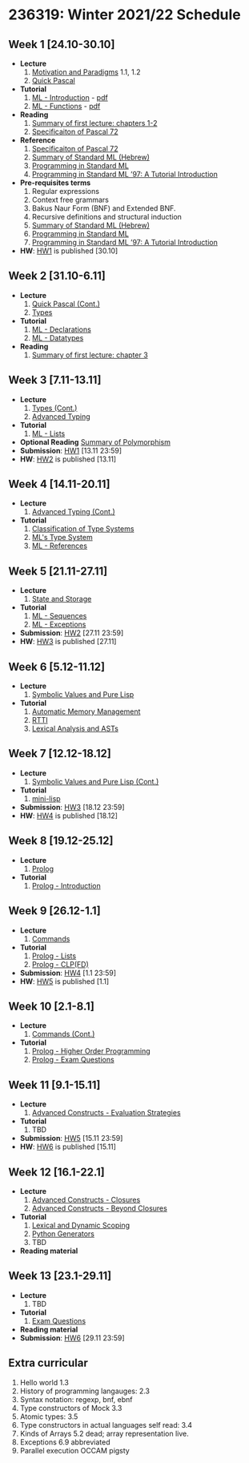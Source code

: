 # 236319: Winter 2021/22 Schedule

## Week 1 \[24.10-30.10\]

- **Lecture**
   1. [Motivation and Paradigms](Lectures/introduction.md) 1.1, 1.2
   2. [Quick Pascal](Lectures/Introduction/pascal.md)
- **Tutorial**
   1. [ML - Introduction](Tutorials/sml/introduction.md) - [pdf](Tutorials/pdfs/sml/introduction.pdf)
   2. [ML - Functions](Tutorials/sml/functions.md) - [pdf](Tutorials/pdfs/sml/functions.pdf)
- **Reading**
   1. [Summary of first lecture: chapters 1-2](https://docs.google.com/document/d/1LNSWwi2VYPrOcNPdQ3YvXhFfZtg_r4D6SH9adcFAIK4/edit?usp=sharing)
   2. [Specificaiton of Pascal 72](Misc/PascalReport.pdf)
- **Reference**
   1. [Specificaiton of Pascal 72](Misc/PascalReport.pdf)
   2. [Summary of Standard ML (Hebrew)](https://drive.google.com/file/d/0B3645jTHku6WZm4zeEJxSzRTMU0/view?usp=sharing&resourcekey=0-bLE_IX7sWV2H21phV4i6Vw)
   3. [Programming in Standard ML](https://drive.google.com/file/d/0B8_AnUZwVFgoTEpaM1VOWXY5NWs/view?usp=sharing&resourcekey=0-wsdSa5CtgDEwdDZZ4KNY6w)
   4. [Programming in Standard ML ’97: A Tutorial Introduction](http://www.lfcs.inf.ed.ac.uk/reports/97/ECS-LFCS-97-364/ECS-LFCS-97-364.pdf)
- **Pre-requisites terms**
  1. Regular expressions
  2. Context free grammars
  3. Bakus Naur Form (BNF) and Extended  BNF.
  4. Recursive definitions and structural induction
   3. [Summary of Standard ML (Hebrew)](https://drive.google.com/file/d/0B3645jTHku6WZm4zeEJxSzRTMU0/view?usp=sharing&resourcekey=0-bLE_IX7sWV2H21phV4i6Vw)
   4. [Programming in Standard ML](https://drive.google.com/file/d/0B8_AnUZwVFgoTEpaM1VOWXY5NWs/view?usp=sharing&resourcekey=0-wsdSa5CtgDEwdDZZ4KNY6w)
   5. [Programming in Standard ML ’97: A Tutorial Introduction](http://www.lfcs.inf.ed.ac.uk/reports/97/ECS-LFCS-97-364/ECS-LFCS-97-364.pdf)
- **HW**: [HW1](???) is published \[30.10\]

## Week 2 \[31.10-6.11\]

- **Lecture**
   1. [Quick Pascal (Cont.)](Lectures/Introduction/pascal.md)
   2. [Types](Lectures/slides/pdfs/chapter-3.pdf)
- **Tutorial**
   1. [ML - Declarations](Tutorials/sml/declarations.md)
   2. [ML - Datatypes](Tutorials/sml/datatypes.md)
- **Reading**
   1. [Summary of first lecture: chapter 3](https://docs.google.com/document/d/1LNSWwi2VYPrOcNPdQ3YvXhFfZtg_r4D6SH9adcFAIK4/edit?usp=sharing)

## Week 3 \[7.11-13.11\]

- **Lecture**
   1. [Types (Cont.)](Lectures/slides/pdfs/chapter-3.pdf)
   2. [Advanced Typing](Lectures/slides/pdfs/chapter-4.pdf)
- **Tutorial**
   1. [ML - Lists](Tutorials/sml/lists.md)
- **Optional Reading**
[Summary of Polymorphism](https://drive.google.com/file/d/0B3645jTHku6WeDF0MlpIUDh4Zlk/view?usp=sharing&resourcekey=0-fiLhA6npEgrkLQ7p4-sydQ)
- **Submission**: [HW1](???) \[13.11 23:59\]
- **HW**: [HW2](???) is published \[13.11\]

## Week 4 \[14.11-20.11\]

- **Lecture**
   1. [Advanced Typing (Cont.)](Lectures/slides/pdfs/chapter-4.pdf)
- **Tutorial**
   1. [Classification of Type Systems](Tutorials/theory/type-system-classification.md)
   2. [ML's Type System](Tutorials/theory/ml-type-system.md)
   3. [ML - References](Tutorials/sml/refs.md)

## Week 5 \[21.11-27.11\]

- **Lecture**
   1. [State and Storage](Lectures/slides/pdfs/chapter-5.pdf)
- **Tutorial**
   1. [ML - Sequences](Tutorials/sml/sequences.md)
   2. [ML - Exceptions](Tutorials/sml/exceptions.md)
- **Submission**: [HW2](???) \[27.11 23:59\]
- **HW**: [HW3](???) is published \[27.11\]

## Week 6 \[5.12-11.12\]

- **Lecture**
   1. [Symbolic Values and Pure Lisp](???)
- **Tutorial**
   1. [Automatic Memory Management](Tutorials/theory/automatic-memory-management.md)
   2. [RTTI](Tutorials/theory/rtti.md)
   3. [Lexical Analysis and ASTs](Tutorials/theory/lexical-analysis.md)

## Week 7 \[12.12-18.12\]

- **Lecture**
   1. [Symbolic Values and Pure Lisp (Cont.)](???)
- **Tutorial**
   1. [mini-lisp](Tutorials/theory/mini-lisp.md)
- **Submission**: [HW3](???) \[18.12 23:59\]
- **HW**: [HW4](???) is published \[18.12\]

## Week 8 \[19.12-25.12\]

- **Lecture**
   1. [Prolog](???)
- **Tutorial**
   1. [Prolog - Introduction](Tutorials/prolog/introduction.md)

## Week 9 \[26.12-1.1\]

- **Lecture**
   1. [Commands](Lectures/slides/pdfs/chapter-6.pdf)
- **Tutorial**
   1. [Prolog - Lists](Tutorials/prolog/lists.md)
   2. [Prolog - CLP(FD)](Tutorials/prolog/clp.md)
- **Submission**: [HW4](???) \[1.1 23:59\]
- **HW**: [HW5](???) is published \[1.1\]

## Week 10 \[2.1-8.1\]

- **Lecture**
   1. [Commands (Cont.)](Lectures/slides/pdfs/chapter-6.pdf)
- **Tutorial**
   1. [Prolog - Higher Order Programming](Tutorials/prolog/higher-order.md)
   2. [Prolog - Exam Questions](Tutorials/prolog/exam-questions.md)

## Week 11 \[9.1-15.11\]

- **Lecture**
   1. [Advanced Constructs - Evaluation Strategies](Lectures/slides/pdfs/chapter-7.pdf)
- **Tutorial**
   1. TBD
- **Submission**: [HW5](???) \[15.11 23:59\]
- **HW**: [HW6](???) is published \[15.11\]

## Week 12 \[16.1-22.1\]

- **Lecture**
   1. [Advanced Constructs - Closures](Lectures/slides/pdfs/chapter-7.pdf)
   2. [Advanced Constructs - Beyond Closures](Lectures/slides/pdfs/chapter-7.pdf)
- **Tutorial**
   1. [Lexical and Dynamic Scoping](Tutorials/theory/scoping.md)
   2. [Python Generators](Tutorials/theory/python-generators.md)
   3. TBD
- **Reading material**

## Week 13 \[23.1-29.11\]

- **Lecture**
   1. TBD
- **Tutorial**
   1. [Exam Questions](???)
- **Reading material**
- **Submission**: [HW6](???) \[29.11 23:59\]

## Extra curricular

1. Hello world 1.3
2. History of programming langauges: 2.3
3. Syntax notation: regexp, bnf, ebnf
4. Type constructors of Mock 3.3
5. Atomic types: 3.5
6. Type constructors in actual languages self read: 3.4
7. Kinds of Arrays 5.2 dead; array representation live.
8. Exceptions 6.9 abbreviated
9. Parallel execution OCCAM pigsty
